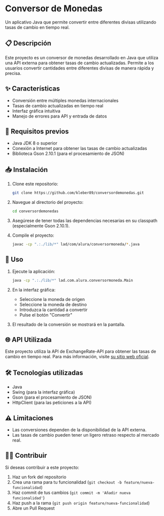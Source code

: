 # Conversor de Monedas

Un aplicativo Java que permite convertir entre diferentes divisas utilizando tasas de cambio en tiempo real.

## 📋 Descripción

Este proyecto es un conversor de monedas desarrollado en Java que utiliza una API externa para obtener tasas de cambio actualizadas. Permite a los usuarios convertir cantidades entre diferentes divisas de manera rápida y precisa.

## ✨ Características

- Conversión entre múltiples monedas internacionales
- Tasas de cambio actualizadas en tiempo real
- Interfaz gráfica intuitiva
- Manejo de errores para API y entrada de datos

## 🔧 Requisitos previos

- Java JDK 8 o superior
- Conexión a Internet para obtener las tasas de cambio actualizadas
- Biblioteca Gson 2.10.1 (para el procesamiento de JSON)

## 📥 Instalación

1. Clone este repositorio:
   ```bash
   git clone https://github.com/kleber89/conversordemonedas.git
   ```

2. Navegue al directorio del proyecto:
   ```bash
   cd conversordemonedas
   ```

3. Asegúrese de tener todas las dependencias necesarias en su classpath (especialmente Gson 2.10.1).

4. Compile el proyecto:
   ```bash
   javac -cp ".:./lib/*" lad/com/alura/conversormoneda/*.java
   ```

## 🚀 Uso

1. Ejecute la aplicación:
   ```bash
   java -cp ".:./lib/*" lad.com.alura.conversormoneda.Main
   ```

2. En la interfaz gráfica:
   - Seleccione la moneda de origen
   - Seleccione la moneda de destino
   - Introduzca la cantidad a convertir
   - Pulse el botón "Convertir"

3. El resultado de la conversión se mostrará en la pantalla.


## 🌐 API Utilizada

Este proyecto utiliza la API de ExchangeRate-API para obtener las tasas de cambio en tiempo real. Para más información, visite [su sitio web oficial](https://www.exchangerate-api.com/).

## 🛠️ Tecnologías utilizadas

- Java
- Swing (para la interfaz gráfica)
- Gson (para el procesamiento de JSON)
- HttpClient (para las peticiones a la API)

## ⚠️ Limitaciones

- Las conversiones dependen de la disponibilidad de la API externa.
- Las tasas de cambio pueden tener un ligero retraso respecto al mercado real.

## 👨‍💻 Contribuir

Si deseas contribuir a este proyecto:

1. Haz un fork del repositorio
2. Crea una rama para tu funcionalidad (`git checkout -b feature/nueva-funcionalidad`)
3. Haz commit de tus cambios (`git commit -m 'Añadir nueva funcionalidad'`)
4. Haz push a la rama (`git push origin feature/nueva-funcionalidad`)
5. Abre un Pull Request

